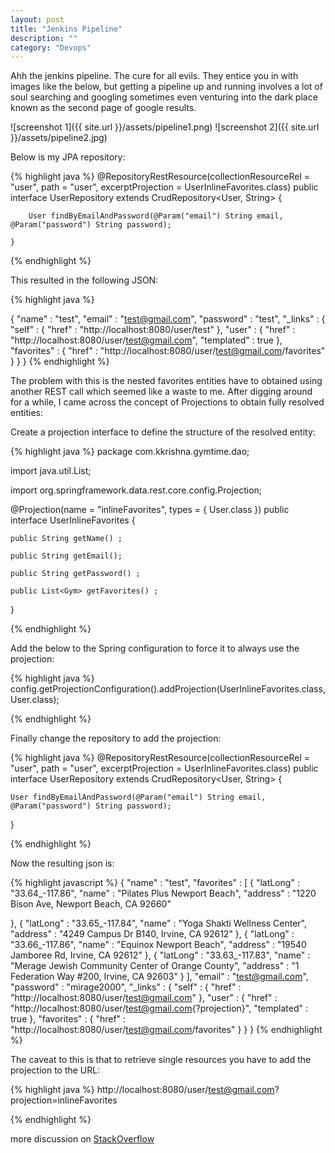 ```yaml
---
layout: post
title: "Jenkins Pipeline"
description: ""
category: "Devops"
---
```


Ahh the jenkins pipeline. The cure for all evils. They entice you in with images like the below, but getting a pipeline up and running involves a lot of soul searching and googling sometimes even venturing into the dark place known as the second page of google results.

![screenshot 1]({{ site.url }}/assets/pipeline1.png)
![screenshot 2]({{ site.url }}/assets/pipeline2.jpg)


Below is my JPA repository:

{% highlight java %}
    @RepositoryRestResource(collectionResourceRel = "user", path = "user", excerptProjection = UserInlineFavorites.class)
	public interface UserRepository extends CrudRepository<User, String> {

		User findByEmailAndPassword(@Param("email") String email, @Param("password") String password);

	}

{% endhighlight %}

This resulted in the following JSON:

{% highlight java %}

{
  "name" : "test",
  "email" : "test@gmail.com",
  "password" : "test",
  "_links" : {
    "self" : {
      "href" : "http://localhost:8080/user/test"
    },
    "user" : {
      "href" : "http://localhost:8080/user/test@gmail.com",
      "templated" : true
    },
    "favorites" : {
      "href" : "http://localhost:8080/user/test@gmail.com/favorites"
    }
  }
}
{% endhighlight %}

	
The problem with this is the nested favorites entities have to obtained using another REST call which seemed like a waste to me. After digging around for a while, I came across the concept of Projections to obtain fully resolved entities:

Create a projection interface to define the structure of the resolved entity:

{% highlight java %}
package com.kkrishna.gymtime.dao;

import java.util.List;

import org.springframework.data.rest.core.config.Projection;

@Projection(name = "inlineFavorites", types = { User.class })
public interface UserInlineFavorites {

	public String getName() ;

	public String getEmail();

	public String getPassword() ;

	public List<Gym> getFavorites() ;
}

{% endhighlight %}

Add the below to the Spring configuration to force it to always use the projection:

{% highlight java %}
config.getProjectionConfiguration().addProjection(UserInlineFavorites.class, User.class);

{% endhighlight %}

Finally change the repository to add the projection:

{% highlight java %}
@RepositoryRestResource(collectionResourceRel = "user", path = "user", excerptProjection = UserInlineFavorites.class)
public interface UserRepository extends CrudRepository<User, String> {

	User findByEmailAndPassword(@Param("email") String email, @Param("password") String password);

}

{% endhighlight %}

Now the resulting json is:

{% highlight javascript %}
{
  "name" : "test",
  "favorites" : [ {
    "latLong" : "33.64_-117.86",
    "name" : "Pilates Plus Newport Beach",
    "address" : "1220 Bison Ave, Newport Beach, CA 92660"

  }, {
    "latLong" : "33.65_-117.84",
    "name" : "Yoga Shakti Wellness Center",
    "address" : "4249 Campus Dr B140, Irvine, CA 92612"
  }, {
    "latLong" : "33.66_-117.86",
    "name" : "Equinox Newport Beach",
    "address" : "19540 Jamboree Rd, Irvine, CA 92612"
  }, {
    "latLong" : "33.63_-117.83",
    "name" : "Merage Jewish Community Center of Orange County",
    "address" : "1 Federation Way #200, Irvine, CA 92603"
  } ],
  "email" : "test@gmail.com",
  "password" : "mirage2000",
  "_links" : {
    "self" : {
      "href" : "http://localhost:8080/user/test@gmail.com"
    },
    "user" : {
      "href" : "http://localhost:8080/user/test@gmail.com{?projection}",
      "templated" : true
    },
    "favorites" : {
      "href" : "http://localhost:8080/user/test@gmail.com/favorites"
    }
  }
}
{% endhighlight %}

The caveat to this is that to retrieve single resources you have to add the projection to the URL:

{% highlight java %}
http://localhost:8080/user/test@gmail.com?projection=inlineFavorites

{% endhighlight %}

more discussion on [StackOverflow](http://stackoverflow.com/questions/30220333/why-is-an-excerpt-projection-not-applied-automatically-for-a-spring-data-rest-it)